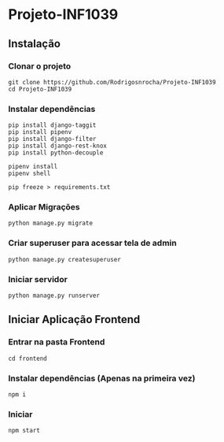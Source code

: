 # Projeto-INF1039

## Instalação

### Clonar o projeto

```
git clone https://github.com/Rodrigosnrocha/Projeto-INF1039
cd Projeto-INF1039
```

### Instalar dependências

```
pip install django-taggit
pip install pipenv
pip install django-filter
pip install django-rest-knox
pip install python-decouple

pipenv install
pipenv shell

pip freeze > requirements.txt
```

### Aplicar Migrações

```
python manage.py migrate
```

### Criar superuser para acessar tela de admin

```
python manage.py createsuperuser
```

### Iniciar servidor

```
python manage.py runserver
```

## Iniciar Aplicação Frontend

### Entrar na pasta Frontend

```
cd frontend
```

### Instalar dependências (Apenas na primeira vez)

```
npm i
```

### Iniciar

```
npm start
```
